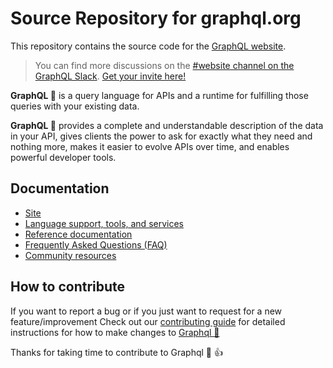 # Source Repository for graphql.org

This repository contains the source code for the [GraphQL website](https://graphql.org).

> You can find more discussions on the [#website channel on the GraphQL Slack](https://graphql.slack.com/messages/website/). [Get your invite here!](https://graphql-slack.herokuapp.com/) 

**GraphQL 🎉** is a query language for APIs and a runtime for fulfilling those queries with your existing data.

**GraphQL 🎉** provides a complete and understandable description of the data in your API, gives clients the power to ask for exactly what they need and nothing more, makes it easier to evolve APIs over time, and enables powerful developer tools.

## Documentation
- [Site](https://graphql.org/)
- [Language support, tools, and services](https://graphql.org/code/)
- [Reference documentation](https://graphql.org/learn/)
- [Frequently Asked Questions (FAQ)](https://graphql.org/faq/)
- [Community resources](https://graphql.org/community/)

## How to contribute
If you want to report a bug or if you just want to request for a new feature/improvement Check out our [contributing guide](./CONTRIBUTING.md) for detailed instructions for how to make changes to [Graphql 🎉](https://graphql.org/)

Thanks for taking time to contribute to Graphql 🎉 👍
